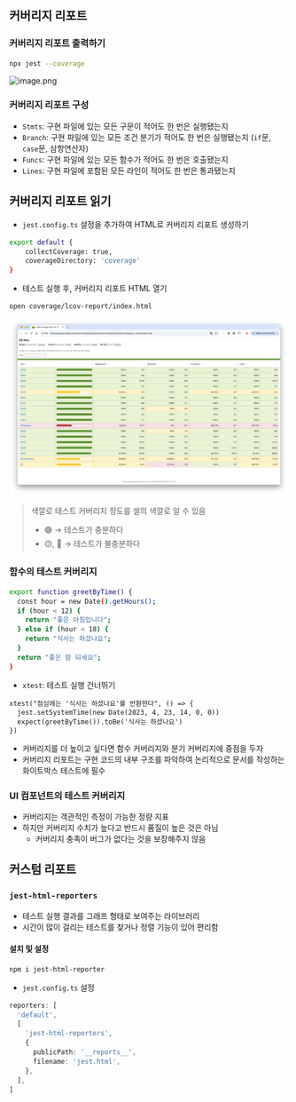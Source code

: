 ## 커버리지 리포트

### 커버리지 리포트 출력하기

```bash
npx jest --coverage
```

![image.png](attachment:d277a839-b508-4bc2-a2d8-80e6642105d6:image.png)

### 커버리지 리포트 구성

- `Stmts`: 구현 파일에 있는 모든 구문이 적어도 한 번은 실행됐는지
- `Branch`: 구현 파일에 있는 모든 조건 분기가 적어도 한 번은 실행됐는지 (`if`문, `case`문, 삼항연산자)
- `Funcs`: 구현 파일에 있는 모든 함수가 적어도 한 번은 호출됐는지
- `Lines`: 구현 파일에 포함된 모든 라인이 적어도 한 번은 통과됐는지

## 커버리지 리포트 읽기

- `jest.config.ts` 설정을 추가하여 HTML로 커버리지 리포트 생성하기

```bash
export default {
	collectCoverage: true,
	coverageDirectory: 'coverage'
}
```

- 테스트 실행 후, 커버리지 리포트 HTML 열기

```bash
open coverage/lcov-report/index.html
```

![image.png](./image.png)

> 색깔로 테스트 커버리지 정도를 셀의 색깔로 알 수 있음
>
> - 🟢 → 테스트가 충분하다
> - 🟡, 🔴 → 테스트가 불충분하다

### 함수의 테스트 커버리지

```bash
export function greetByTime() {
  const hour = new Date().getHours();
  if (hour < 12) {
    return "좋은 아침입니다";
  } else if (hour < 18) {
    return "식사는 하셨나요";
  }
  return "좋은 밤 되세요";
}
```

- `xtest`: 테스트 실행 건너뛰기

```tsx
xtest("점심에는 '식사는 하셨나요'를 반환한다", () => {
  jest.setSystemTime(new Date(2023, 4, 23, 14, 0, 0))
  expect(greetByTime()).toBe('식사는 하셨나요')
})
```

- 커버리지를 더 높이고 싶다면 함수 커버리지와 분기 커버리지에 중점을 두자
- 커버리지 리포트는 구현 코드의 내부 구조를 파악하여 논리적으로 문서를 작성하는 화이트박스 테스트에 필수

### UI 컴포넌트의 테스트 커버리지

- 커버리지는 객관적인 측정이 가능한 정량 지표
- 하지만 커버리지 수치가 높다고 반드시 품질이 높은 것은 아님
  - 커버리지 충족이 버그가 없다는 것을 보장해주지 않음

## 커스텀 리포트

### `jest-html-reporters`

- 테스트 실행 결과를 그래프 형태로 보여주는 라이브러리
- 시간이 많이 걸리는 테스트를 찾거나 정렬 기능이 있어 편리함

#### 설치 및 설정

```bash
npm i jest-html-reporter
```

- `jest.config.ts` 설정

```ts
reporters: [
  'default',
  [
    'jest-html-reporters',
    {
      publicPath: '__reports__',
      filename: 'jest.html',
    },
  ],
]
```
